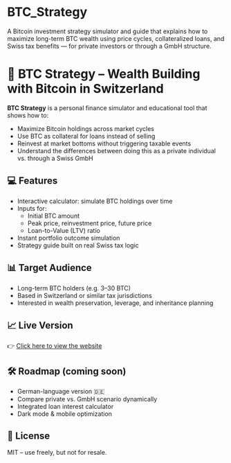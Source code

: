# BTC_Strategy
A Bitcoin investment strategy simulator and guide that explains how to maximize long-term BTC wealth using price cycles, collateralized loans, and Swiss tax benefits — for private investors or through a GmbH structure.


# 🧠 BTC Strategy – Wealth Building with Bitcoin in Switzerland

**BTC Strategy** is a personal finance simulator and educational tool that shows how to:

- Maximize Bitcoin holdings across market cycles
- Use BTC as collateral for loans instead of selling
- Reinvest at market bottoms without triggering taxable events
- Understand the differences between doing this as a private individual vs. through a Swiss GmbH

## 💻 Features

- Interactive calculator: simulate BTC holdings over time
- Inputs for:
  - Initial BTC amount
  - Peak price, reinvestment price, future price
  - Loan-to-Value (LTV) ratio
- Instant portfolio outcome simulation
- Strategy guide built on real Swiss tax logic

## 📊 Target Audience

- Long-term BTC holders (e.g. 3–30 BTC)
- Based in Switzerland or similar tax jurisdictions
- Interested in wealth preservation, leverage, and inheritance planning

## 📈 Live Version

👉 [Click here to view the website](https://donrene6.github.io/btc_strategy/)  

## 🛠️ Roadmap (coming soon)

- German-language version 🇩🇪
- Compare private vs. GmbH scenario dynamically
- Integrated loan interest calculator
- Dark mode & mobile optimization

## 📜 License

MIT – use freely, but not for resale.

